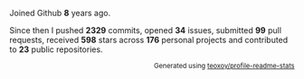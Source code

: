 Joined Github **8** years ago.

Since then I pushed **2329** commits, opened **34** issues, submitted **99** pull requests, received **598** stars across **176** personal projects and contributed to **23** public repositories.

<p align="right"><sub>Generated using <a href="https://github.com/marketplace/actions/profile-readme-stats">teoxoy/profile-readme-stats</a></sub></p>
